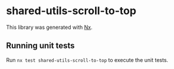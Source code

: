 # shared-utils-scroll-to-top

This library was generated with [Nx](https://nx.dev).

## Running unit tests

Run `nx test shared-utils-scroll-to-top` to execute the unit tests.
